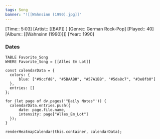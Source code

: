 ```yaml
---
tags: Song  
banner: "![[Wahnsinn (1990).jpg]]"
---
```

[Time:: 5:03]
[Artist:: [[BAP]] ]
[Genre:: German Rock-Pop]
[Played:: 40]
[Album:: [[Wahnsinn (1990)]]]
[Year:: 1990]
### Dates
````dataview
TABLE Favorite_Song
WHERE Favorite_Song = [[Alles Em Lot]]
````

  ```dataviewjs
const calendarData = { 
	colors: { 
		blue: ["#9ccfd8", "#5BAAB8", "#57A1BB", "#5da8c7", "#3e8fb0"] 
	}, 
	entries: [] 
}; 

for (let page of dv.pages('"Daily Notes"')) { 
	calendarData.entries.push({ 
		date: page.file.name, 
		intensity: page["Alles_Em_Lot"]
	}); 
} 

renderHeatmapCalendar(this.container, calendarData);
```
